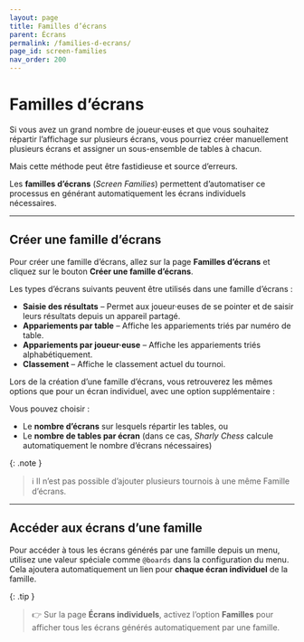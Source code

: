 ```yaml
---
layout: page
title: Familles d’écrans
parent: Écrans
permalink: /families-d-ecrans/
page_id: screen-families
nav_order: 200
---
```


# Familles d’écrans

Si vous avez un grand nombre de joueur·euses et que vous souhaitez répartir l’affichage sur plusieurs écrans, vous pourriez créer manuellement plusieurs écrans et assigner un sous-ensemble de tables à chacun.

Mais cette méthode peut être fastidieuse et source d’erreurs.

Les **familles d’écrans** (_Screen Families_) permettent d’automatiser ce processus en générant automatiquement les écrans individuels nécessaires.

---

## Créer une famille d’écrans

Pour créer une famille d’écrans, allez sur la page **Familles d’écrans** et cliquez sur le bouton **Créer une famille d’écrans**.

Les types d’écrans suivants peuvent être utilisés dans une famille d’écrans :

- **Saisie des résultats** – Permet aux joueur·euses de se pointer et de saisir leurs résultats depuis un appareil partagé.
- **Appariements par table** – Affiche les appariements triés par numéro de table.
- **Appariements par joueur·euse** – Affiche les appariements triés alphabétiquement.
- **Classement** – Affiche le classement actuel du tournoi.

Lors de la création d’une famille d’écrans, vous retrouverez les mêmes options que pour un écran individuel, avec une option supplémentaire :

Vous pouvez choisir :

- Le **nombre d’écrans** sur lesquels répartir les tables, ou
- Le **nombre de tables par écran** (dans ce cas, _Sharly Chess_ calcule automatiquement le nombre d’écrans nécessaires)

{: .note }
> :information_source: Il n’est pas possible d’ajouter plusieurs tournois à une même Famille d’écrans.

---

## Accéder aux écrans d’une famille

Pour accéder à tous les écrans générés par une famille depuis un menu, utilisez une valeur spéciale comme `@boards` dans la configuration du menu.
Cela ajoutera automatiquement un lien pour **chaque écran individuel** de la famille.

{: .tip }
> :point_right: Sur la page **Écrans individuels**, activez l’option **Familles** pour afficher tous les écrans générés automatiquement par une famille.
